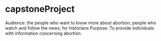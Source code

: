 # capstoneProject
Audience: the people who want to know more about abortion; people who watch and follow the news; for historians 
Purpose: To provide individuals with information concerning abortion.
